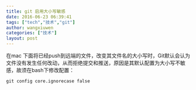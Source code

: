```yaml
---
title: git 启用大小写敏感
date: 2016-06-23 06:39:41
tags: ["tech","技术","git"]
author: wangxiuwen
categories: ["技术"]
layout: post
---
```


在mac 下面将已经push到远端的文件，改变其文件名的大小写时，Git默认会认为文件没有发生任何改动，从而拒绝提交和推送，原因是其默认配置为大小写不敏感，故须在bash下修改配置：

	git config core.ignorecase false